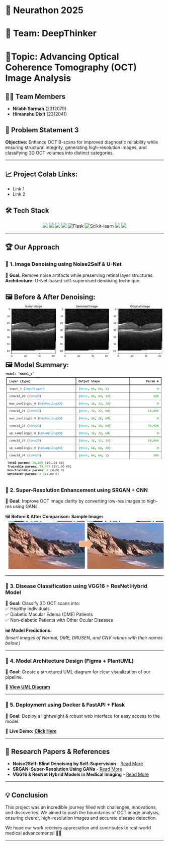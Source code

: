 # 🚀 Neurathon 2025
# 🧠 Team: DeepThinker
# 🎯Topic: Advancing Optical Coherence Tomography (OCT) Image Analysis  

## 👨‍💻 Team Members  
- **Nilabh Sarmah** (2312079)  
- **Himanshu Dixit** (2312041)  

## 🎯 Problem Statement 3  
**Objective:** Enhance OCT B-scans for improved diagnostic reliability while ensuring structural integrity, generating high-resolution images, and classifying 3D OCT volumes into distinct categories.  

---
## 📈 Project Colab Links: 
- Link 1  
- Link 2  
## 🛠️ Tech Stack  
<p align="center">
  <img src="https://img.shields.io/badge/TensorFlow-%23FF6F00.svg?style=for-the-badge&logo=tensorflow&logoColor=white">
  <img src="https://img.shields.io/badge/PyTorch-%23EE4C2C.svg?style=for-the-badge&logo=pytorch&logoColor=white">
  <img src="https://img.shields.io/badge/Docker-%230db7ed.svg?style=for-the-badge&logo=docker&logoColor=white">
  <img src="https://img.shields.io/badge/FastAPI-%2300C7B7.svg?style=for-the-badge&logo=fastapi&logoColor=white">
  <img src="https://upload.wikimedia.org/wikipedia/commons/3/3c/Flask_logo.svg" alt="Flask" width="100">
<img src="https://upload.wikimedia.org/wikipedia/commons/0/05/Scikit_learn_logo_small.svg" alt="Scikit-learn" width="100">
  <img src="https://img.shields.io/badge/CNN-%234285F4.svg?style=for-the-badge">
  <img src="https://img.shields.io/badge/RNN-%237D3CC8.svg?style=for-the-badge">
</p>  

---

## 🏆 Our Approach  

### 🔹 **1. Image Denoising using Noise2Self & U-Net**  
📌 **Goal:** Remove noise artifacts while preserving retinal layer structures.  
**Architecture:** U-Net-based self-supervised denoising technique.  
  
🖼️ **Before & After Denoising:**  
![OCT Scan](images/denoise.jpg)
🖼️ **Model Summary:**  
![OCT Scan](images/WhatsApp%20Image%202025-02-17%20at%2010.41.31%20PM.jpeg)
---

### 🔹 **2. Super-Resolution Enhancement using SRGAN + CNN**  
📌 **Goal:** Improve OCT image clarity by converting low-res images to high-res using GANs.  

🖼️ **Before & After Comparison:**
**Sample Image:**
![OCT Scan](images/esrgan.jpg)

---

### 🔹 **3. Disease Classification using VGG16 + ResNet Hybrid Model**  
📌 **Goal:** Classify 3D OCT scans into:  
✅ Healthy Individuals  
✅ Diabetic Macular Edema (DME) Patients  
✅ Non-diabetic Patients with Other Ocular Diseases  

🖼️ **Model Predictions:**  
*_(Insert images of Normal, DME, DRUSEN, and CNV retinas with their names below.)_*

---

### 🔹 **4. Model Architecture Design (Figma + PlantUML)**  
📌 **Goal:** Create a structured UML diagram for clear visualization of our pipeline.  

📎 **[View UML Diagram](#)**


---

### 🔹 **5. Deployment using Docker & FastAPI + Flask**  
📌 **Goal:** Deploy a lightweight & robust web interface for easy access to the model.  
  
🚀 **Live Demo:** **[Click Here](#)**

---

## 📄 Research Papers & References  
- **Noise2Self: Blind Denoising by Self-Supervision** - [Read More](https://arxiv.org/abs/1811.10980)  
- **SRGAN: Super-Resolution Using GANs** - [Read More](https://arxiv.org/abs/1609.04802)  
- **VGG16 & ResNet Hybrid Models in Medical Imaging** - [Read More](https://arxiv.org/) 

---

## 💡 Conclusion  
This project was an incredible journey filled with challenges, innovations, and discoveries. We aimed to push the boundaries of OCT image analysis, ensuring clearer, high-resolution images and accurate disease detection.  

We hope our work receives appreciation and contributes to real-world medical advancements! 🚀🎯  

---
 

